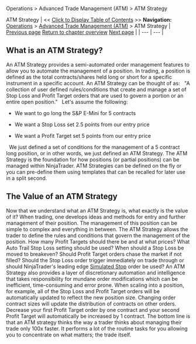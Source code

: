 ﻿
Operations \> Advanced Trade Management (ATM) \> ATM Strategy

ATM Strategy
| \<\< [Click to Display Table of Contents](atm_strategy.md) \>\> **Navigation:**     [Operations](operations-1.md) \> [Advanced Trade Management (ATM)](advanced_trade_management_atm-1.md) \> ATM Strategy | [Previous page](server-side-vs-local-atms-1.md) [Return to chapter overview](advanced_trade_management_atm-1.md) [Next page](atm_strategy_parameters-1.md) |
| --- | --- |
## What is an ATM Strategy?
An ATM Strategy provides a semi\-automated order management features to allow you to automate the management of a position. In trading, a position is defined as the total contracts/shares held long or short for a specific instrument in a specific account. An ATM Strategy can be thought of as:
 
"A collection of user defined rules/conditions that create and manage a set of Stop Loss and Profit Target orders that are used to govern a portion or an entire open position."
 
Let's assume the following:
 
- We want to go long the S\&P E\-Mini for 5 contracts 

- We want a Stop Loss set 2\.5 points from our entry price 

- We want a Profit Target set 5 points from our entry price 

 
We just defined a set of conditions for the management of a 5 contract long position, or in other words, we just defined an ATM Strategy. The ATM Strategy is the foundation for how positions (or partial positions) can be managed within NinjaTrader. ATM Strategies can be defined on the fly or you can pre\-define them using templates that can be recalled for later use in a split second.
 
## The Value of an ATM Strategy
Now that we understand what an ATM Strategy is, what exactly is the value of it? When trading, one develops ideas and methods for entry and further management of their position. The management of this position can be simple to complex and everything in between. The ATM Strategy allows the trader to define the rules and conditions that govern the management of the position. How many Profit Targets should there be and at what prices? What Auto Trail Stop Loss setting should be used? When should a Stop Loss be moved to breakeven? Should Profit Target orders chase the market if not filled? Should the Stop Loss order trigger immediately on trade through or should NinjaTrader's leading edge [Simulated Stop](simulated_stop_orders-1.md) order be used? An ATM Strategy also provides a layer of discretionary automation and intelligence that takes responsibility for mundane order modifications which can be inefficient, time\-consuming and error prone. When scaling into a position, for example, all of the Stop Loss and Profit Target orders will be automatically updated to reflect the new position size. Changing order contract sizes will update the distribution of contracts on other orders. Decrease your first Profit Target order by one contract and your second Profit Target will automatically be increased by 1 contract. The bottom line is that an ATM strategy thinks the way a trader thinks about managing their trade only 100x faster. It performs a lot of the routine tasks for you allowing you to concentrate on what matters; the trade itself.
